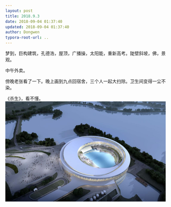 ```yaml
---
layout: post
title: 2018.9.3
date: 2018-09-04 01:37:40
updated: 2018-09-04 01:37:40
author: Dongwen
typora-root-url: ..
---
```




梦到，巨构建筑，孔德浩，屋顶，广播操，太阳能，重新高考。陡壁斜坡，佛，景观。

中午外卖。

傍晚老张看了一下。晚上画到九点回宿舍，三个人一起大扫除。卫生间变得一尘不染。

《杀生》，看不懂。 ![](/img/in-post/x53685049.jpg)

